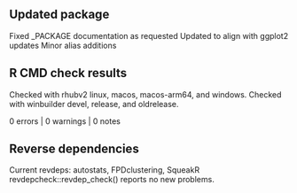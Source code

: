 ## Updated package

Fixed _PACKAGE documentation as requested
Updated to align with ggplot2 updates
Minor alias additions

## R CMD check results

Checked with rhubv2 linux, macos, macos-arm64, and windows.
Checked with winbuilder devel, release, and oldrelease.

0 errors | 0 warnings | 0 notes

## Reverse dependencies

Current revdeps: autostats, FPDclustering, SqueakR
revdepcheck::revdep_check() reports no new problems.
